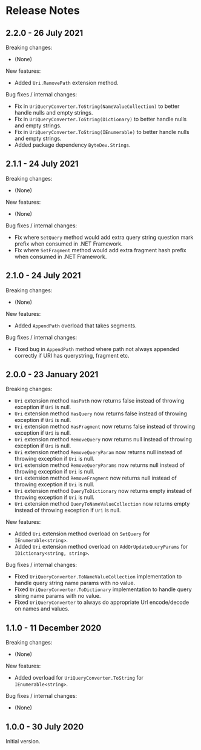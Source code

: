 # Release Notes

## 2.2.0 - 26 July 2021

Breaking changes:
- (None)

New features:
- Added `Uri.RemovePath` extension method.

Bug fixes / internal changes:
- Fix in `UriQueryConverter.ToString(NameValueCollection)` to better handle nulls and empty strings.
- Fix in `UriQueryConverter.ToString(Dictionary)` to better handle nulls and empty strings.
- Fix in `UriQueryConverter.ToString(IEnumerable)` to better handle nulls and empty strings.
- Added package dependency `ByteDev.Strings`.

## 2.1.1 - 24 July 2021

Breaking changes:
- (None)

New features:
- (None)

Bug fixes / internal changes:
- Fix where `SetQuery` method would add extra query string question mark prefix when consumed in .NET Framework.
- Fix where `SetFragment` method would add extra fragment hash prefix when consumed in .NET Framework.

## 2.1.0 - 24 July 2021

Breaking changes:
- (None)

New features:
- Added `AppendPath` overload that takes segments.

Bug fixes / internal changes:
- Fixed bug in `AppendPath` method where path not always appended correctly if URI has querystring, fragment etc.

## 2.0.0 - 23 January 2021

Breaking changes:
- `Uri` extension method `HasPath` now returns false instead of throwing exception if `Uri` is null.
- `Uri` extension method `HasQuery` now returns false instead of throwing exception  if `Uri` is null.
- `Uri` extension method `HasFragment` now returns false instead of throwing exception if `Uri` is null.
- `Uri` extension method `RemoveQuery` now returns null instead of throwing exception if `Uri` is null.
- `Uri` extension method `RemoveQueryParam` now returns null instead of throwing exception if `Uri` is null.
- `Uri` extension method `RemoveQueryParams` now returns null instead of throwing exception if `Uri` is null.
- `Uri` extension method `RemoveFragment` now returns null instead of throwing exception if `Uri` is null.
- `Uri` extension method `QueryToDictionary` now returns empty instead of throwing exception if `Uri` is null.
- `Uri` extension method `QueryToNameValueCollection` now returns empty instead of throwing exception if `Uri` is null.

New features:
- Added `Uri` extension method overload on `SetQuery` for `IEnumerable<string>`.
- Added `Uri` extension method overload on `AddOrUpdateQueryParams` for `IDictionary<string, string>`.

Bug fixes / internal changes:
- Fixed `UriQueryConverter.ToNameValueCollection` implementation to handle query string name params with no value.
- Fixed `UriQueryConverter.ToDictionary` implementation to handle query string name params with no value.
- Fixed `UriQueryConverter` to always do appropriate Url encode/decode on names and values.

## 1.1.0 - 11 December 2020

Breaking changes:
- (None)

New features:
- Added overload for `UriQueryConverter.ToString` for `IEnumerable<string>`.

Bug fixes / internal changes:
- (None)

## 1.0.0 - 30 July 2020

Initial version.
